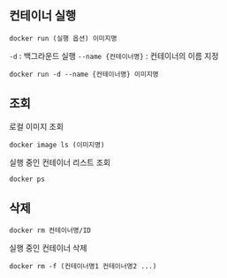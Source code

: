 ## 컨테이너 실행
```
docker run (실행 옵션) 이미지명
```
`-d` : 백그라운드 실행
`--name {컨테이너명}` : 컨테이너의 이름 지정
```
docker run -d --name {컨테이너명} 이미지명
```

## 조회
로컬 이미지 조회
```
docker image ls (이미지명)
```

실행 중인 컨테이너 리스트 조회
```
docker ps
```

## 삭제
```
docker rm 컨테이너명/ID
```
실행 중인 컨테이너 삭제
```
docker rm -f (컨테이너명1 컨테이너명2 ...)
```


